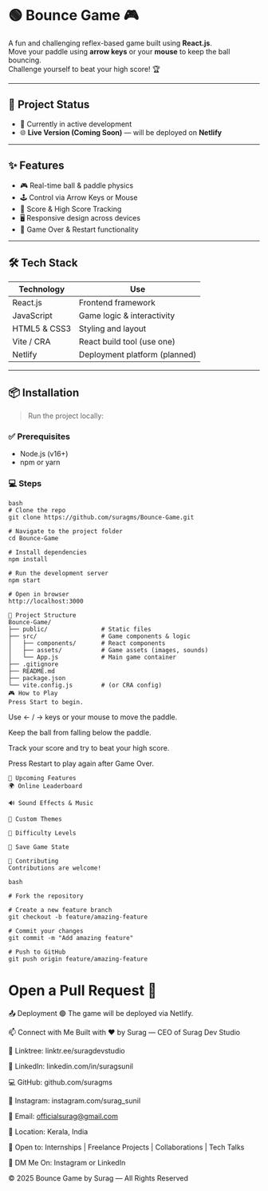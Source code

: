 # 🟢 Bounce Game 🎮

A fun and challenging reflex-based game built using **React.js**.  
Move your paddle using **arrow keys** or your **mouse** to keep the ball bouncing.  
Challenge yourself to beat your high score! 🏆

---

## 🚧 Project Status

- 🚀 Currently in active development  
- 🌐 **Live Version (Coming Soon)** — will be deployed on **Netlify**

---

## ✨ Features

- 🎮 Real-time ball & paddle physics  
- 🕹️ Control via Arrow Keys or Mouse  
- 🧠 Score & High Score Tracking  
- 🖥️ Responsive design across devices  
- 🔁 Game Over & Restart functionality  

---

## 🛠 Tech Stack

| Technology     | Use                                 |
|----------------|--------------------------------------|
| React.js       | Frontend framework                  |
| JavaScript     | Game logic & interactivity          |
| HTML5 & CSS3   | Styling and layout                  |
| Vite / CRA     | React build tool (use one)          |
| Netlify        | Deployment platform (planned)       |

---

## 📦 Installation

> Run the project locally:

### ✅ Prerequisites

- Node.js (v16+)
- npm or yarn

### 💻 Steps

```
bash
# Clone the repo
git clone https://github.com/suragms/Bounce-Game.git

# Navigate to the project folder
cd Bounce-Game

# Install dependencies
npm install

# Run the development server
npm start
```

```
# Open in browser
http://localhost:3000
```

```
📁 Project Structure
Bounce-Game/
├── public/               # Static files
├── src/                  # Game components & logic
│   ├── components/       # React components
│   ├── assets/           # Game assets (images, sounds)
│   └── App.js            # Main game container
├── .gitignore
├── README.md
├── package.json
└── vite.config.js        # (or CRA config)
🎮 How to Play
Press Start to begin.
```

Use ← / → keys or your mouse to move the paddle.

Keep the ball from falling below the paddle.

Track your score and try to beat your high score.

Press Restart to play again after Game Over.

```
🌟 Upcoming Features
🌍 Online Leaderboard

🔊 Sound Effects & Music

🎨 Custom Themes

🚀 Difficulty Levels

💾 Save Game State

🤝 Contributing
Contributions are welcome!
```
```
bash

# Fork the repository

# Create a new feature branch
git checkout -b feature/amazing-feature

# Commit your changes
git commit -m "Add amazing feature"

# Push to GitHub
git push origin feature/amazing-feature
```

# Open a Pull Request 🚀
📤 Deployment
🟢 The game will be deployed via Netlify.

📫 Connect with Me
Built with ❤️ by Surag — CEO of Surag Dev Studio

🔗 Linktree: linktr.ee/suragdevstudio

💼 LinkedIn: linkedin.com/in/suragsunil

💻 GitHub: github.com/suragms

📸 Instagram: instagram.com/surag_sunil

📧 Email: officialsurag@gmail.com

📍 Location: Kerala, India

💬 Open to: Internships | Freelance Projects | Collaborations | Tech Talks

📱 DM Me On: Instagram or LinkedIn

© 2025 Bounce Game by Surag — All Rights Reserved
